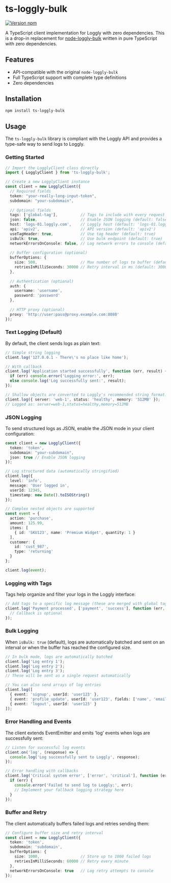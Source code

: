 # ts-loggly-bulk

[![Version npm](https://img.shields.io/npm/v/ts-loggly-bulk.svg?style=flat-square)](https://www.npmjs.com/package/ts-loggly-bulk)

A TypeScript client implementation for Loggly with zero dependencies. This is a drop-in replacement for [node-loggly-bulk](https://github.com/loggly/node-loggly-bulk) written in pure TypeScript with zero dependencies.

## Features

- API-compatible with the original `node-loggly-bulk`
- Full TypeScript support with complete type definitions
- Zero dependencies

## Installation

```bash
npm install ts-loggly-bulk
```

## Usage

The `ts-loggly-bulk` library is compliant with the Loggly API and provides a type-safe way to send logs to Loggly.

### Getting Started

```ts
// Import the LogglyClient class directly
import { LogglyClient } from 'ts-loggly-bulk';

// Create a new LogglyClient instance
const client = new LogglyClient({
  // Required fields
  token: "your-really-long-input-token",
  subdomain: "your-subdomain",
  
  // Optional fields
  tags: ['global-tag'],          // Tags to include with every request
  json: false,                   // Enable JSON logging (default: false)
  host: 'logs-01.loggly.com',    // Loggly host (default: 'logs-01.loggly.com')
  api: 'apiv2',                  // API version (default: 'apiv2')
  useTagHeader: true,            // Use tag header (default: true)
  isBulk: true,                  // Use bulk endpoint (default: true)
  networkErrorsOnConsole: false, // Log network errors to console (default: false)
  
  // Buffer configuration (optional)
  bufferOptions: {
    size: 500,                   // Max number of logs to buffer (default: 500)
    retriesInMilliSeconds: 30000 // Retry interval in ms (default: 30000)
  },
  
  // Authentication (optional)
  auth: {
    username: 'username',
    password: 'password'
  },
  
  // HTTP proxy (optional)
  proxy: 'http://user:pass@proxy.example.com:8080'
});
```

### Text Logging (Default)

By default, the client sends logs as plain text:

```ts
// Simple string logging
client.log('127.0.0.1 - There\'s no place like home');

// With callback
client.log('Application started successfully', function (err, result) {
  if (err) console.error('Logging error:', err);
  else console.log('Log successfully sent:', result);
});

// Shallow objects are converted to Loggly's recommended string format: key=value,key2=value2
client.log({ server: 'web-1', status: 'healthy', memory: '512MB' });
// Logged as: server=web-1,status=healthy,memory=512MB
```

### JSON Logging

To send structured logs as JSON, enable the JSON mode in your client configuration:

```ts
const client = new LogglyClient({
  token: 'token',
  subdomain: "your-subdomain",
  json: true // Enable JSON logging
});

// Log structured data (automatically stringified)
client.log({
  level: 'info',
  message: 'User logged in',
  userId: 12345,
  timestamp: new Date().toISOString()
});

// Complex nested objects are supported
const event = {
  action: 'purchase',
  amount: 125.99,
  items: [
    { id: 'SKU123', name: 'Premium Widget', quantity: 1 }
  ],
  customer: {
    id: 'cust_987',
    type: 'returning'
  }
};

client.log(event);
```

### Logging with Tags

Tags help organize and filter your logs in the Loggly interface:

```ts
// Add tags to a specific log message (these are merged with global tags)
client.log('Payment processed', ['payment', 'success'], function (err, result) {
  // Callback is optional
});
```

### Bulk Logging

When `isBulk: true` (default), logs are automatically batched and sent on an interval or when the buffer has reached the configured size.

```ts
// In bulk mode, logs are automatically batched
client.log('Log entry 1');
client.log('Log entry 2');
client.log('Log entry 3');
// These will be sent as a single request automatically

// You can also send arrays of log entries
client.log([
  { event: 'signup', userId: 'user123' },
  { event: 'profile_update', userId: 'user123', fields: ['name', 'email'] },
  { event: 'logout', userId: 'user123' }
]);
```

### Error Handling and Events

The client extends EventEmitter and emits 'log' events when logs are successfully sent:

```ts
// Listen for successful log events
client.on('log', (response) => {
  console.log('Log successfully sent to Loggly', response);
});

// Error handling with callbacks
client.log('Critical system error', ['error', 'critical'], function (err, result) {
  if (err) {
    console.error('Failed to send log to Loggly:', err);
    // Implement your fallback logging strategy here
  }
});
```

### Buffer and Retry

The client automatically buffers failed logs and retries sending them:

```ts
// Configure buffer size and retry interval
const client = new LogglyClient({
  token: 'token',
  subdomain: 'subdomain',
  bufferOptions: {
    size: 1000,                  // Store up to 1000 failed logs
    retriesInMilliSeconds: 60000 // Retry every minute
  },
  networkErrorsOnConsole: true   // Log retry attempts to console
});
```

```
